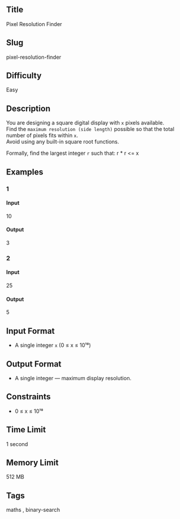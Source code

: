 ## Title

Pixel Resolution Finder

## Slug

pixel-resolution-finder

## Difficulty

Easy

## Description

You are designing a square digital display with `x` pixels available.  
Find the `maximum resolution (side length)` possible so that the total number of pixels fits within `x`.  
Avoid using any built-in square root functions.

Formally, find the largest integer `r` such that: r * r <= x

## Examples

### 1

#### Input

10

#### Output
3

### 2

#### Input

25 

#### Output

5

## Input Format  

- A single integer `x` (0 ≤ x ≤ 10¹⁸)  

## Output Format  

- A single integer — maximum display resolution.  

## Constraints  

- 0 ≤ x ≤ 10¹⁸ 

## Time Limit

1 second

## Memory Limit

512 MB

## Tags

maths , binary-search
